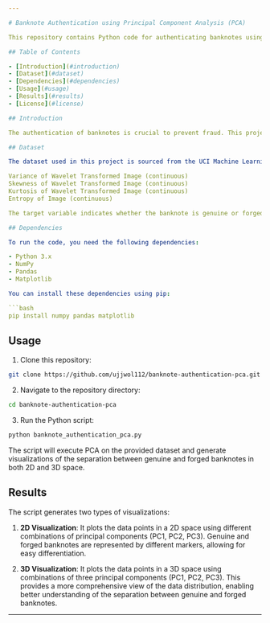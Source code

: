 ```yaml
---

# Banknote Authentication using Principal Component Analysis (PCA)

This repository contains Python code for authenticating banknotes using Principal Component Analysis (PCA). The PCA algorithm is implemented to reduce the dimensionality of the dataset and visualize the separation of genuine and forged banknotes in 2D and 3D space.

## Table of Contents

- [Introduction](#introduction)
- [Dataset](#dataset)
- [Dependencies](#dependencies)
- [Usage](#usage)
- [Results](#results)
- [License](#license)

## Introduction

The authentication of banknotes is crucial to prevent fraud. This project focuses on using PCA, a popular dimensionality reduction technique, to distinguish between genuine and forged banknotes. PCA identifies the principal components of the dataset, which are orthogonal vectors that capture the maximum variance in the data. By projecting the data onto these principal components, we can visualize the separation between genuine and forged banknotes in lower-dimensional space.

## Dataset

The dataset used in this project is sourced from the UCI Machine Learning Repository. It consists of features extracted from photographic images of genuine and forged banknotes. Each data point contains four numerical attributes:

Variance of Wavelet Transformed Image (continuous)
Skewness of Wavelet Transformed Image (continuous)
Kurtosis of Wavelet Transformed Image (continuous)
Entropy of Image (continuous)

The target variable indicates whether the banknote is genuine or forged (0 for genuine, 1 for forged).

## Dependencies

To run the code, you need the following dependencies:

- Python 3.x
- NumPy
- Pandas
- Matplotlib

You can install these dependencies using pip:

```bash
pip install numpy pandas matplotlib
```

## Usage

1. Clone this repository:

```bash
git clone https://github.com/ujjwol112/banknote-authentication-pca.git
```

2. Navigate to the repository directory:

```bash
cd banknote-authentication-pca
```

3. Run the Python script:

```bash
python banknote_authentication_pca.py
```

The script will execute PCA on the provided dataset and generate visualizations of the separation between genuine and forged banknotes in both 2D and 3D space.

## Results

The script generates two types of visualizations:

1. **2D Visualization**: It plots the data points in a 2D space using different combinations of principal components (PC1, PC2, PC3). Genuine and forged banknotes are represented by different markers, allowing for easy differentiation.

2. **3D Visualization**: It plots the data points in a 3D space using combinations of three principal components (PC1, PC2, PC3). This provides a more comprehensive view of the data distribution, enabling better understanding of the separation between genuine and forged banknotes.


---
```


